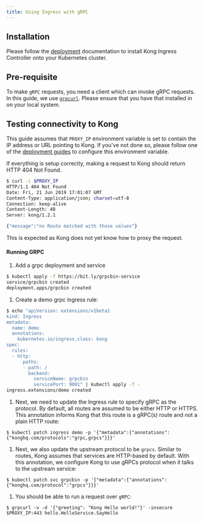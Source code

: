 ```yaml
---
title: Using Ingress with gRPC
---
```


## Installation

Please follow the [deployment](/kong-ingress-controller/{{page.kong_version}}/deployment/overview) documentation to install
Kong Ingress Controller onto your Kubernetes cluster.

## Pre-requisite

To make `gRPC` requests, you need a client which can invoke gRPC requests.
In this guide, we use
[`grpcurl`](https://github.com/fullstorydev/grpcurl#installation).
Please ensure that you have that installed in on your local system.

## Testing connectivity to Kong

This guide assumes that `PROXY_IP` environment variable is
set to contain the IP address or URL pointing to Kong.
If you've not done so, please follow one of the
[deployment guides](/kong-ingress-controller/{{page.kong_version}}/deployment/overview) to configure this environment variable.

If everything is setup correctly, making a request to Kong should return
HTTP 404 Not Found.

```bash
$ curl -i $PROXY_IP
HTTP/1.1 404 Not Found
Date: Fri, 21 Jun 2019 17:01:07 GMT
Content-Type: application/json; charset=utf-8
Connection: keep-alive
Content-Length: 48
Server: kong/1.2.1

{"message":"no Route matched with those values"}
```

This is expected as Kong does not yet know how to proxy the request.

#### Running GRPC

1. Add a grpc deployment and service

```bash
$ kubectl apply -f https://bit.ly/grpcbin-service
service/grpcbin created
deployment.apps/grpcbin created
```
1. Create a demo grpc ingress rule:

```bash
$ echo "apiVersion: extensions/v1beta1
kind: Ingress
metadata:
  name: demo
  annotations:
    kubernetes.io/ingress.class: kong
spec:
  rules:
  - http:
      paths:
      - path: /
        backend:
          serviceName: grpcbin
          servicePort: 9001" | kubectl apply -f -
ingress.extensions/demo created
```
1. Next, we need to update the Ingress rule to specify gRPC as the protocol.
By default, all routes are assumed to be either HTTP or HTTPS. This annotation
informs Kong that this route is a gRPC(s) route and not a plain HTTP route:

```
$ kubectl patch ingress demo -p '{"metadata":{"annotations":{"konghq.com/protocols":"grpc,grpcs"}}}'
```

1. Next, we also update the upstream protocol to be `grpcs`.
Similar to routes, Kong assumes that services are HTTP-based by default.
With this annotation, we configure Kong to use gRPCs protocol when it
talks to the upstream service:

```
$ kubectl patch svc grpcbin -p '{"metadata":{"annotations":{"konghq.com/protocol":"grpcs"}}}'
```

1. You should be able to run a request over `gRPC`:

```
$ grpcurl -v -d '{"greeting": "Kong Hello world!"}' -insecure $PROXY_IP:443 hello.HelloService.SayHello
```
